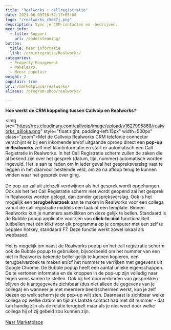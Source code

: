 ```yaml
---
title: "Realworks + callregistratie"
date: 2021-06-03T16:52:17+05:00
logo: "/realworks_c5e8fj.png"
description: Sync je CRM-contacten en -bedrijven.
meer_info:
  - title: Support
    url: /ondersteuning/
button:
  title: Meer informatie
  link: /crmintegratie/Realworks/
categories:
  - Property Management
  - Makelaars
  - Meest populair
weight: 2
populair: true
url: /marketplace/realworks/
aliases: /program-shop/realworks/

---
```


**Hoe werkt de CRM koppeling tussen Callvoip en Realworks?**

<img src="https://res.cloudinary.com/callvoip/image/upload/v1627995868/realworks_q8loka.png" style="float:right; padding-left:15px" width=500px" class="zoom">Met de Callvoip Realworks CRM telefonie connector verschijnt er bij een inkomende en/of uitgaande oproep direct een <b>pop-up in Realworks</b> zelf met klantinformatie en start er automatisch een Call Registratie in Realworks. In het Call Registratie scherm zullen de zaken die al bekend zijn over het gesprek (datum, tijd, nummer) automatisch worden ingevuld. Het is aan te raden om in ieder geval het gespreksverslag vast te leggen in het daarvoor bestemde veld, om zo na afloop terug te kunnen vinden waar het gesprek over ging.<br>
<br>
De pop-up zal uit zichzelf verdwijnen als het gesprek wordt opgehangen. Ook als het het Call Registratie scherm niet wordt geopend zal het gesprek in Realworks worden gelogd, dan zonder gespreksverslag. Ook is het mogelijk een <b>terugbelverzoek</b> aan te maken in Realworks voor een collega vanuit de call registratie middels een taak of een template. Binnen Realworks kun je nummers aanklikken om deze gelijk te bellen. Standaard is de Bubble popup applicatie voorzien van <b>click-to-dial</b> functionaliteit (uitbellen met één klik) voor elk programma op je computer met een zelf te bepalen hotkey, standaard F7. Deze functie werkt zowel lokaal als webbased.<br>
<br>
Het is mogelijk om naast de Realworks popup en het call registratie scherm ook de Bubble popup te gebruiken; bijvoorbeeld om het nummer van een niet in Realworks bekende beller gelijk te kunnen kopieren, een terugbelverzoek te maken en/of het nummer te verrijken met gegevens uit Google Chrome. De Bubble popup heeft een aantal unieke eigenschappen. De te vertonen informatie en de knoppen in de pop-up zijn volledig naar eigen wens samen te stellen. Ook bij het doorverbinden van gesprekken blijven de klantgegevens zichtbaar (dus niet alleen de gegevens van je collega) en wanneer je met meerdere beeldschermen werkt, kun je zelf kiezen op welk scherm je de pop-up wilt zien. Daarnaast is zichtbaar welke collega op welke datum en tijd als laatste contact had met dit nummer - dat kan handig zijn als de relatie terugbelt maar als je niet weet door welke collega hij of zij gebeld zou kunnen zijn. <br>
<br>
<a href="/marketplace" class="button">Naar Marketplace</a>
